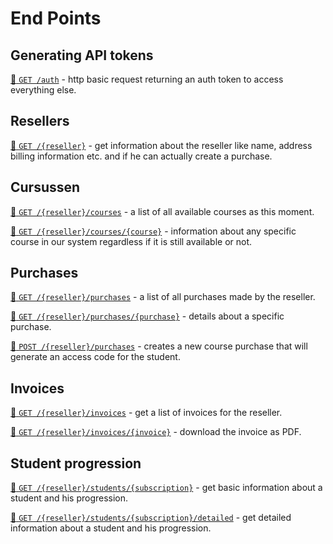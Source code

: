# End Points

## Generating API tokens
[:link: `GET /auth`](end-points/auth-get.md) -
http basic request returning an auth token to access everything else.

## Resellers
[:link: `GET /{reseller}`](end-points/reseller-get.md) -
get information about the reseller like name, address billing information etc. and if he can actually create a purchase. 

## Cursussen
[:link: `GET /{reseller}/courses`](end-points/reseller-courses-get.md) -
a list of all available courses as this moment.

[:link: `GET /{reseller}/courses/{course}`](end-points/reseller-courses-course-get.md) -
information about any specific course in our system regardless if it is still available or not.

## Purchases
[:link: `GET /{reseller}/purchases`](end-points/reseller-purchases-get.md) - 
a list of all purchases made by the reseller.

[:link: `GET /{reseller}/purchases/{purchase}`](end-points/reseller-purchases-purchase-get.md) - 
details about a specific purchase.

[:link: `POST /{reseller}/purchases`](end-points/reseller-purchases-post.md) - 
creates a new course purchase that will generate an access code for the student.

## Invoices
[:link: `GET /{reseller}/invoices`](end-points/reseller-invoices-get.md) - 
get a list of invoices for the reseller.

[:link: `GET /{reseller}/invoices/{invoice}`](end-points/reseller-invoices-invoice-get.md) -
download the invoice as PDF.

## Student progression
[:link: `GET /{reseller}/students/{subscription}`](end-points/reseller-students-subscription-get.md) -
get basic information about a student and his progression.

[:link: `GET /{reseller}/students/{subscription}/detailed`](end-points/reseller-students-subscription-detailed-get.md) -
get detailed information about a student and his progression.

